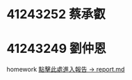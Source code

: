 # 41243252 蔡承叡  <!-- ← 這裡放你的學號，純數字 -->
# 41243249 劉仲恩
homework
<a href="https://github.com/CHENGJUI-TSAI/Homework/blob/main/homework/report.md">點擊此處進入報告 -> report.md </a>
